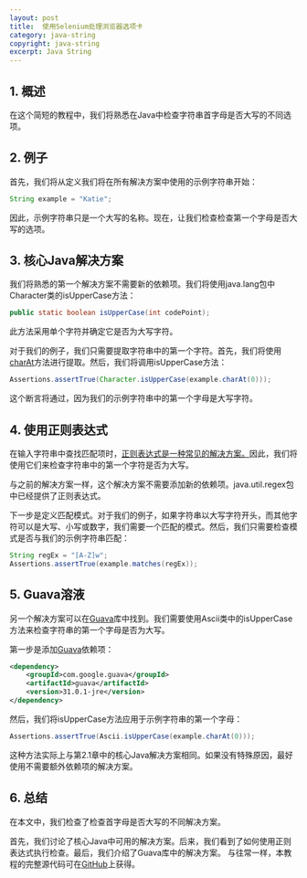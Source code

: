 ```yaml
---
layout: post
title:  使用Selenium处理浏览器选项卡
category: java-string
copyright: java-string
excerpt: Java String
---
```


## 1. 概述

在这个简短的教程中，我们将熟悉在Java中检查字符串首字母是否大写的不同选项。

## 2. 例子

首先，我们将从定义我们将在所有解决方案中使用的示例字符串开始：

```java
String example = "Katie";
```

因此，示例字符串只是一个大写的名称。现在，让我们检查检查第一个字母是否大写的选项。

## 3. 核心Java解决方案

我们将熟悉的第一个解决方案不需要新的依赖项。我们将使用java.lang包中Character类的isUpperCase方法：

```java
public static boolean isUpperCase(int codePoint);
```

此方法采用单个字符并确定它是否为大写字符。

对于我们的例子，我们只需要提取字符串中的第一个字符。首先，我们将使用[charAt](https://www.tuyucheng.com/string/char-at)方法进行提取。然后，我们将调用isUpperCase方法：

```java
Assertions.assertTrue(Character.isUpperCase(example.charAt(0)));
```

这个断言将通过，因为我们的示例字符串中的第一个字母是大写字符。

## 4. 使用正则表达式

在输入字符串中查找匹配项时，[正则表达式是一种常见的解决方案。](https://www.tuyucheng.com/regular-expressions-java)因此，我们将使用它们来检查字符串中的第一个字符是否为大写。

与之前的解决方案一样，这个解决方案不需要添加新的依赖项。java.util.regex包中已经提供了正则表达式。

下一步是定义匹配模式。对于我们的例子，如果字符串以大写字符开头，而其他字符可以是大写、小写或数字，我们需要一个匹配的模式。然后，我们只需要检查模式是否与我们的示例字符串匹配：

```java
String regEx = "[A-Z]w";
Assertions.assertTrue(example.matches(regEx));
```

## 5. Guava溶液

另一个解决方案可以在[Guava](https://www.tuyucheng.com/guava-guide)库中找到。我们需要使用Ascii类中的isUpperCase方法来检查字符串的第一个字母是否为大写。

第一步是添加[Guava](https://search.maven.org/search?q=g:com.google.guavaANDa:guava)依赖项：

```xml
<dependency>
    <groupId>com.google.guava</groupId>
    <artifactId>guava</artifactId>
    <version>31.0.1-jre</version>
</dependency>
```

然后，我们将isUpperCase方法应用于示例字符串的第一个字母：

```java
Assertions.assertTrue(Ascii.isUpperCase(example.charAt(0)));
```

这种方法实际上与第2.1章中的核心Java解决方案相同。如果没有特殊原因，最好使用不需要额外依赖项的解决方案。

## 6. 总结

在本文中，我们检查了检查首字母是否大写的不同解决方案。

首先，我们讨论了核心Java中可用的解决方案。后来，我们看到了如何使用正则表达式执行检查。最后，我们介绍了Guava库中的解决方案。
与往常一样，本教程的完整源代码可在[GitHub](https://github.com/tu-yucheng/taketoday-tutorial4j/tree/master/java-core-modules/java-string-algorithms-1)上获得。
